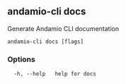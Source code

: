 ## andamio-cli docs

Generate Andamio CLI documentation

```
andamio-cli docs [flags]
```

### Options

```
  -h, --help   help for docs
```

